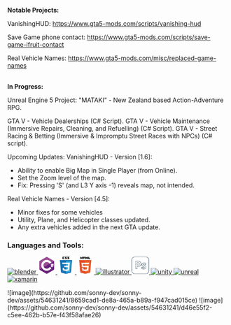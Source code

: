 <b>Notable Projects:</b>

VanishingHUD:
  https://www.gta5-mods.com/scripts/vanishing-hud

Save Game phone contact:
  https://www.gta5-mods.com/scripts/save-game-ifruit-contact

Real Vehicle Names: 
  https://www.gta5-mods.com/misc/replaced-game-names

<br>
<b>In Progress: </b>

Unreal Engine 5 Project: "MATAKI" - New Zealand based Action-Adventure RPG. 

GTA V - Vehicle Dealerships (C# Script). 
GTA V - Vehicle Maintenance (Immersive Repairs, Cleaning, and Refuelling) (C# Script). 
GTA V - Street Racing & Betting (Immersive & Impromptu Street Races with NPCs) (C# script). 

Upcoming Updates: 
VanishingHUD - Version [1.6]: 
- Ability to enable Big Map in Single Player (from Online).
- Set the Zoom level of the map.
- Fix: Pressing 'S' (and L3 Y axis -1) reveals map, not intended. 

Real Vehicle Names - Version [4.5]:
- Minor fixes for some vehicles
- Utility, Plane, and Helicopter classes updated.
- Any extra vehicles added in the next GTA update. 


<h3 align="left">Languages and Tools:</h3>
<p align="left"> <a href="https://www.blender.org/" target="_blank" rel="noreferrer"> <img src="https://download.blender.org/branding/community/blender_community_badge_white.svg" alt="blender" width="40" height="40"/> </a> <a href="https://www.w3schools.com/cs/" target="_blank" rel="noreferrer"> <img src="https://raw.githubusercontent.com/devicons/devicon/master/icons/csharp/csharp-original.svg" alt="csharp" width="40" height="40"/> </a> <a href="https://www.w3schools.com/css/" target="_blank" rel="noreferrer"> <img src="https://raw.githubusercontent.com/devicons/devicon/master/icons/css3/css3-original-wordmark.svg" alt="css3" width="40" height="40"/> </a> <a href="https://www.w3.org/html/" target="_blank" rel="noreferrer"> <img src="https://raw.githubusercontent.com/devicons/devicon/master/icons/html5/html5-original-wordmark.svg" alt="html5" width="40" height="40"/> </a> <a href="https://www.adobe.com/in/products/illustrator.html" target="_blank" rel="noreferrer"> <img src="https://www.vectorlogo.zone/logos/adobe_illustrator/adobe_illustrator-icon.svg" alt="illustrator" width="40" height="40"/> </a> <a href="https://www.photoshop.com/en" target="_blank" rel="noreferrer"> <img src="https://raw.githubusercontent.com/devicons/devicon/master/icons/photoshop/photoshop-line.svg" alt="photoshop" width="40" height="40"/> </a> <a href="https://unity.com/" target="_blank" rel="noreferrer"> <img src="https://www.vectorlogo.zone/logos/unity3d/unity3d-icon.svg" alt="unity" width="40" height="40"/> </a> <a href="https://unrealengine.com/" target="_blank" rel="noreferrer"> <img src="https://raw.githubusercontent.com/kenangundogan/fontisto/036b7eca71aab1bef8e6a0518f7329f13ed62f6b/icons/svg/brand/unreal-engine.svg" alt="unreal" width="40" height="40"/> </a> <a href="https://dotnet.microsoft.com/apps/xamarin" target="_blank" rel="noreferrer"> <img src="https://raw.githubusercontent.com/detain/svg-logos/780f25886640cef088af994181646db2f6b1a3f8/svg/xamarin.svg" alt="xamarin" width="40" height="40"/> </a> </p>
![image](https://github.com/sonny-dev/sonny-dev/assets/54631241/8659cad1-de8a-465a-b89a-f947cad015ce)
![image](https://github.com/sonny-dev/sonny-dev/assets/54631241/d46e55f2-c5ee-462b-b57e-f43f58afae26)
